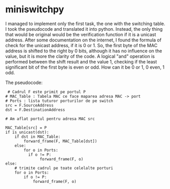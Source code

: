 # miniswitchpy
I managed to implement only the first task, the one with the switching table.
I took the pseudocode and translated it into python.
Instead, the only thing that would be original would be the verification function
if it is a unicast address. After some documentation on the internet, I found the formula of
check for the unicast address, if it is 0 or 1. So, the first byte of the MAC address is shifted to the right by 0 bits, although it has no influence on the value, but it is more the clarity of the code.
A logical "and" operation is performed between the shift result and the value 1, checking if the least significant bit of the first byte is even or odd. How can it be 0 or 1, 0 even, 1 odd.

The pseudocode:
```
 # Cadrul F este primit pe portul P
# MAC_Table : Tabela MAC ce face maparea adresa MAC -> port
# Ports : lista tuturor porturilor de pe switch
src = F.SourceAddress
dst = F.DestinationAddress
 
# Am aflat portul pentru adresa MAC src
 
MAC_Table[src] = P
if is_unicast(dst):
    if dst in MAC_Table:
        forward_frame(F, MAC_Table[dst])
    else:
        for o in Ports:
          if o != P:
               forward_frame(F, o)
else:
    # trimite cadrul pe toate celelalte porturi
    for o in Ports:
        if o != P:
            forward_frame(F, o)
```
